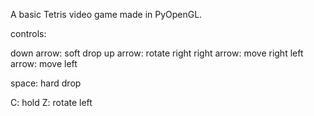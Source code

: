 A basic Tetris video game made in PyOpenGL.


controls:

down arrow: soft drop
up arrow: rotate right
right arrow: move right
left arrow: move left


space: hard drop

C: hold
Z: rotate left
